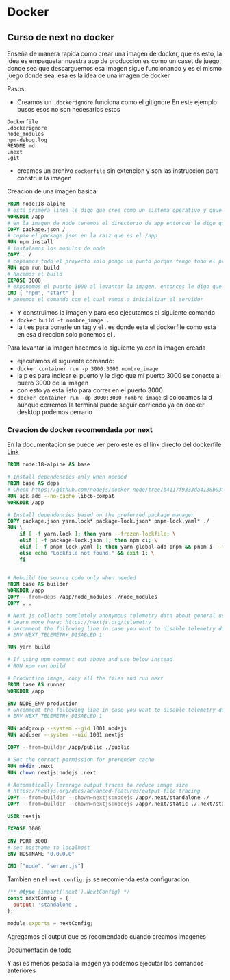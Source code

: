 # Docker

## Curso de next no docker

Enseña de manera rapida como crear una imagen de docker, que es esto, la idea es empaquetar nuestra app de produccion es como un caset de juego, donde sea que descarguemos esa imagen sigue funcionando y es el mismo juego donde sea, esa es la idea de una imagen de docker

Pasos:

- Creamos un `.dockerignore` funciona como el gitignore
  En este ejemplo pusos esos no son necesarios estos

```
Dockerfile
.dockerignore
node_modules
npm-debug.log
README.md
.next
.git
```

- creamos un archivo `dockerfile` sin extencion y son las instruccion para construir la imagen

Creacion de una imagen basica

```dockerfile
FROM node:18-alpine
# esta primera linea le digo que cree como un sistema operativo y quue venga node ya instalado ya que docker es de linux, version 18 de node y la version de linux alpine
WORKDIR /app
# en la imagen de node tenemos el directorio de app entonces le digo que trabaje ahi
COPY package.json /
# copio el package.json en la raiz que es el /app
RUN npm install
# instalamos los modulos de node
COPY . /
# copiamos todo el proyecto solo pongo un punto porque tengo todo el proyecto en esa direccion y lo copio de nuevo en la raiz que es app
RUN npm run build
# hacemos el build
EXPOSE 3000
# exponemos el puerto 3000 al levantar la imagen, entonces le digo que es el unico puerto que se puede conectar con la imagen
CMD [ "npm", "start" ]
# ponemos el comando con el cual vamos a inicializar el servidor
```

- Y construimos la imagen y para eso ejecutamos el siguiente comando
- `docker build -t nombre_image .`
- la t es para ponerle un tag y el . es donde esta el dockerfile como esta en esa direccion solo ponemos el .

Para levantar la imagen hacemos lo siguiente ya con la imagen creada

- ejecutamos el siguiente comando:
- `docker container run -p 3000:3000 nombre_image`
- la p es para indicar el puerto y le digo que mi puerto 3000 se conecte al puero 3000 de la imagen
- con esto ya esta listo para correr en el puerto 3000
- `docker container run -dp 3000:3000 nombre_image` si colocamos la d aunque cerremos la terminal puede seguir corriendo ya en docker desktop podemos cerrarlo

### Creacion de docker recomendada por next

En la documentacion se puede ver pero este es el link directo del dockerfile [Link](https://github.com/vercel/next.js/blob/canary/examples/with-docker/Dockerfile)

```dockerfile
FROM node:18-alpine AS base

# Install dependencies only when needed
FROM base AS deps
# Check https://github.com/nodejs/docker-node/tree/b4117f9333da4138b03a546ec926ef50a31506c3#nodealpine to understand why libc6-compat might be needed.
RUN apk add --no-cache libc6-compat
WORKDIR /app

# Install dependencies based on the preferred package manager
COPY package.json yarn.lock* package-lock.json* pnpm-lock.yaml* ./
RUN \
    if [ -f yarn.lock ]; then yarn --frozen-lockfile; \
    elif [ -f package-lock.json ]; then npm ci; \
    elif [ -f pnpm-lock.yaml ]; then yarn global add pnpm && pnpm i --frozen-lockfile; \
    else echo "Lockfile not found." && exit 1; \
    fi


# Rebuild the source code only when needed
FROM base AS builder
WORKDIR /app
COPY --from=deps /app/node_modules ./node_modules
COPY . .

# Next.js collects completely anonymous telemetry data about general usage.
# Learn more here: https://nextjs.org/telemetry
# Uncomment the following line in case you want to disable telemetry during the build.
# ENV NEXT_TELEMETRY_DISABLED 1

RUN yarn build

# If using npm comment out above and use below instead
# RUN npm run build

# Production image, copy all the files and run next
FROM base AS runner
WORKDIR /app

ENV NODE_ENV production
# Uncomment the following line in case you want to disable telemetry during runtime.
# ENV NEXT_TELEMETRY_DISABLED 1

RUN addgroup --system --gid 1001 nodejs
RUN adduser --system --uid 1001 nextjs

COPY --from=builder /app/public ./public

# Set the correct permission for prerender cache
RUN mkdir .next
RUN chown nextjs:nodejs .next

# Automatically leverage output traces to reduce image size
# https://nextjs.org/docs/advanced-features/output-file-tracing
COPY --from=builder --chown=nextjs:nodejs /app/.next/standalone ./
COPY --from=builder --chown=nextjs:nodejs /app/.next/static ./.next/static

USER nextjs

EXPOSE 3000

ENV PORT 3000
# set hostname to localhost
ENV HOSTNAME "0.0.0.0"

CMD ["node", "server.js"]

```

Tambien en el `next.config.js` se recomienda esta configuracion

```js
/** @type {import('next').NextConfig} */
const nextConfig = {
  output: 'standalone',
};

module.exports = nextConfig;
```

Agregamos el output que es recomendado cuando creamos imagenes

[Documentacin de todo](https://github.com/vercel/next.js/tree/canary/examples/with-docker)

Y asi es menos pesada la imagen ya podemos ejecutar los comandos anteriores
